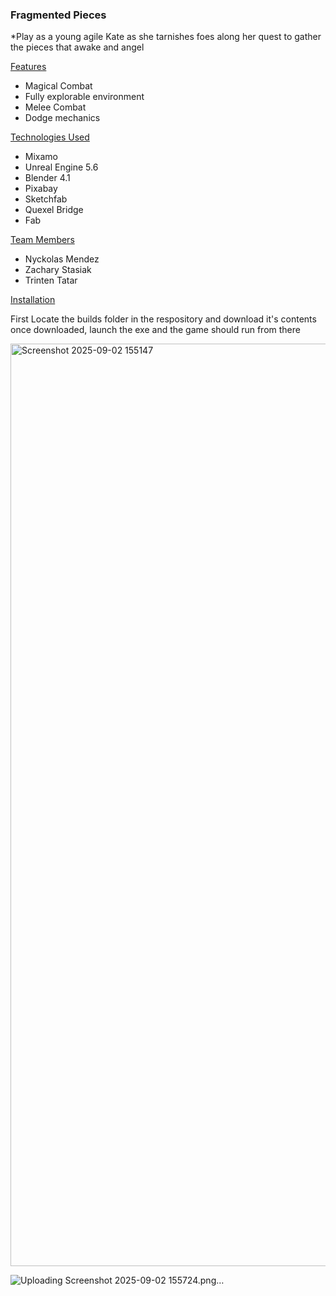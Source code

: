 ### Fragmented Pieces 
*Play as a young agile Kate as she tarnishes foes along her quest to gather the pieces that awake and angel

<ins> Features </ins>
- Magical Combat
- Fully explorable environment
- Melee Combat
- Dodge mechanics

<ins> Technologies Used <ins>
- Mixamo
- Unreal Engine 5.6
- Blender 4.1
- Pixabay
- Sketchfab
- Quexel Bridge
- Fab

<ins> Team Members </ins>
- Nyckolas Mendez
- Zachary Stasiak
- Trinten Tatar

<ins> Installation </ins>

First Locate the builds folder in the respository and download it's contents 
once downloaded, launch the exe and the game should run from there 


  
<img width="2559" height="1476" alt="Screenshot 2025-09-02 155147" src="https://github.com/user-attachments/assets/e7171420-0f60-4be9-ac9f-975789845bd5" />

![Uploading Screenshot 2025-09-02 155724.png…]()
